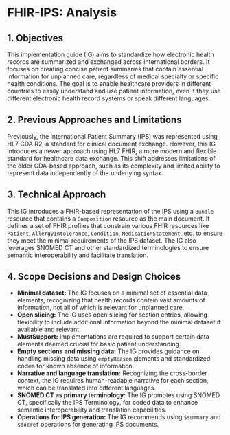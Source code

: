 # FHIR-IPS: Analysis

## 1. Objectives

This implementation guide (IG) aims to standardize how electronic health records are summarized and exchanged across international borders. It focuses on creating concise patient summaries that contain essential information for unplanned care, regardless of medical specialty or specific health conditions. The goal is to enable healthcare providers in different countries to easily understand and use patient information, even if they use different electronic health record systems or speak different languages.

## 2. Previous Approaches and Limitations

Previously, the International Patient Summary (IPS) was represented using HL7 CDA R2, a standard for clinical document exchange. However, this IG introduces a newer approach using HL7 FHIR, a more modern and flexible standard for healthcare data exchange. This shift addresses limitations of the older CDA-based approach, such as its complexity and limited ability to represent data independently of the underlying syntax.

## 3. Technical Approach

This IG introduces a FHIR-based representation of the IPS using a `Bundle` resource that contains a `Composition` resource as the main document. It defines a set of FHIR profiles that constrain various FHIR resources like `Patient`, `AllergyIntolerance`, `Condition`, `MedicationStatement`, etc. to ensure they meet the minimal requirements of the IPS dataset. The IG also leverages SNOMED CT and other standardized terminologies to ensure semantic interoperability and facilitate translation.

## 4. Scope Decisions and Design Choices

- **Minimal dataset:** The IG focuses on a minimal set of essential data elements, recognizing that health records contain vast amounts of information, not all of which is relevant for unplanned care.
- **Open slicing:** The IG uses open slicing for section entries, allowing flexibility to include additional information beyond the minimal dataset if available and relevant.
- **MustSupport:** Implementations are required to support certain data elements deemed crucial for basic patient understanding.
- **Empty sections and missing data:** The IG provides guidance on handling missing data using `emptyReason` elements and standardized codes for known absence of information.
- **Narrative and language translation:** Recognizing the cross-border context, the IG requires human-readable narrative for each section, which can be translated into different languages.
- **SNOMED CT as primary terminology:** The IG promotes using SNOMED CT, specifically the IPS Terminology, for coded data to enhance semantic interoperability and translation capabilities.
- **Operations for IPS generation:** The IG recommends using `$summary` and `$docref` operations for generating IPS documents.
